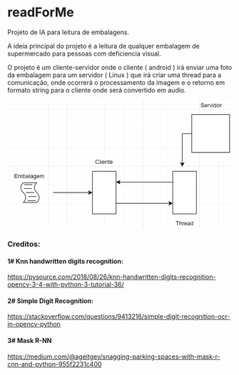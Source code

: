 # readForMe
Projeto de IA para leitura de embalagens.

A ideia principal do projeto é a leitura de qualquer embalagem de supermercado para pessoas com deficiencia visual.

O projeto é um cliente-servidor onde o cliente ( android ) irá enviar uma foto da embalagem para um servidor ( Linux ) que irá criar uma thread para a comunicação, onde ocorrerá o processamento da imagem e o retorno em formato string para o cliente onde será convertido em audio.

![Exemplo](images/exemplo.png)

### Creditos:

#### 1# Knn handwritten digits recognition:
https://pysource.com/2018/08/26/knn-handwritten-digits-recognition-opencv-3-4-with-python-3-tutorial-36/

#### 2# Simple Digit Recognition:
https://stackoverflow.com/questions/9413216/simple-digit-recognition-ocr-in-opencv-python

#### 3# Mask R-NN
https://medium.com/@ageitgey/snagging-parking-spaces-with-mask-r-cnn-and-python-955f2231c400
